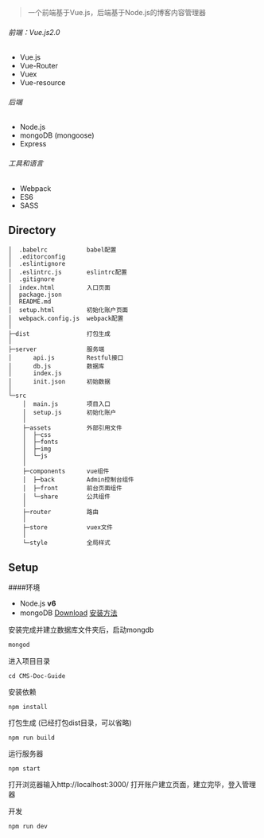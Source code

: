 
> 一个前端基于Vue.js，后端基于Node.js的博客内容管理器


###### 前端：Vue.js2.0
* Vue.js
* Vue-Router
* Vuex
* Vue-resource

###### 后端
* Node.js
* mongoDB (mongoose)
* Express

###### 工具和语言
* Webpack
* ES6
* SASS

## Directory

```
│  .babelrc           babel配置
│  .editorconfig
│  .eslintignore
│  .eslintrc.js       eslintrc配置
│  .gitignore
│  index.html         入口页面
│  package.json
│  README.md
│  setup.html         初始化账户页面
│  webpack.config.js  webpack配置
│
├─dist                打包生成
│
├─server              服务端
│      api.js         Restful接口
│      db.js          数据库
│      index.js
│      init.json      初始数据
│
└─src
    │  main.js        项目入口
    │  setup.js       初始化账户
    │
    ├─assets          外部引用文件
    │  ├─css
    │  ├─fonts
    │  ├─img
    │  └─js
    │
    ├─components      vue组件
    │  ├─back         Admin控制台组件
    │  ├─front        前台页面组件
    │  └─share        公共组件
    │
    ├─router          路由
    │
    ├─store           vuex文件
    │
    └─style           全局样式
```


## Setup
####环境
* Node.js **v6**
* mongoDB [Download](https://www.mongodb.com/download-center?jmp=nav#community)
[安装方法](https://docs.mongodb.com/manual/installation/)

安装完成并建立数据库文件夹后，启动mongdb
``` bash
mongod
```

进入项目目录
```
cd CMS-Doc-Guide
```
安装依赖
```
npm install

```
打包生成 (已经打包dist目录，可以省略)
```
npm run build
```
运行服务器
```
npm start
```
打开浏览器输入http://localhost:3000/
打开账户建立页面，建立完毕，登入管理器

开发
```
npm run dev
```
